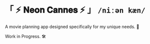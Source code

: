 # 「 ⚡ 𝐍𝐞𝐨𝐧 𝐂𝐚𝐧𝐧𝐞𝐬 ⚡ 」 `/niːən kæn/`

A movie planning app designed specifically for my unique needs. 👤

Work in Progress. 🛠️